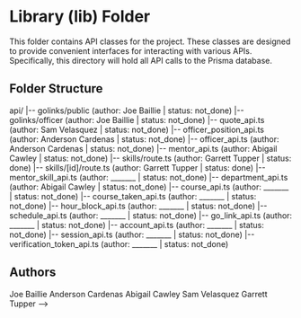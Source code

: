 # Library (lib) Folder

This folder contains API classes for the project. These classes are designed to provide convenient interfaces for interacting with various APIs.
Specifically, this directory will hold all API calls to the Prisma database.

## Folder Structure

api/
|-- golinks/public (author: Joe Baillie | status: not_done)
|-- golinks/officer (author: Joe Baillie | status: not_done)
|-- quote_api.ts (author: Sam Velasquez | status: not_done)
|-- officer_position_api.ts (author: Anderson Cardenas | status: not_done)
|-- officer_api.ts (author: Anderson Cardenas | status: not_done)
|-- mentor_api.ts (author: Abigail Cawley | status: not_done)
|-- skills/route.ts (author: Garrett Tupper | status: done)
|-- skills/[id]/route.ts (author: Garrett Tupper | status: done) 
|-- mentor_skill_api.ts (author: _______ | status: not_done)
|-- department_api.ts (author: Abigail Cawley | status: not_done)
|-- course_api.ts (author: _______ | status: not_done)
|-- course_taken_api.ts (author: _______ | status: not_done)
|-- hour_block_api.ts (author: _______ | status: not_done)
|-- schedule_api.ts (author: _______ | status: not_done)
|-- go_link_api.ts (author: _______ | status: not_done)
|-- account_api.ts (author: _______ | status: not_done)
|-- session_api.ts (author: _______ | status: not_done)
|-- verification_token_api.ts (author: _______ | status: not_done)

<!-- Please fill out file names as you go -->

## Authors

Joe Baillie
Anderson Cardenas
Abigail Cawley
Sam Velasquez
Garrett Tupper
-->